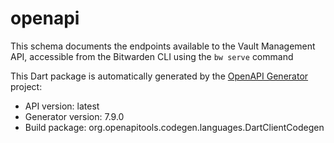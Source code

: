 # openapi
This schema documents the endpoints available to the Vault Management API, accessible from the Bitwarden CLI using the `bw serve` command

This Dart package is automatically generated by the [OpenAPI Generator](https://openapi-generator.tech) project:

- API version: latest
- Generator version: 7.9.0
- Build package: org.openapitools.codegen.languages.DartClientCodegen



